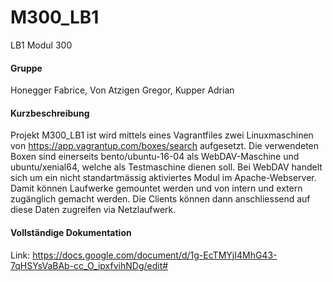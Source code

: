# M300_LB1
LB1 Modul 300
#### Gruppe
Honegger Fabrice, Von Atzigen Gregor, Kupper Adrian

#### Kurzbeschreibung
Projekt M300_LB1 ist wird mittels eines Vagrantfiles zwei Linuxmaschinen von https://app.vagrantup.com/boxes/search aufgesetzt. Die verwendeten Boxen sind einerseits bento/ubuntu-16-04 als WebDAV-Maschine und ubuntu/xenial64, welche als Testmaschine dienen soll.
Bei WebDAV handelt sich um ein nicht standartmässig aktiviertes Modul im Apache-Webserver. Damit können Laufwerke gemountet werden und von intern und extern zugänglich gemacht werden.
Die Clients können dann anschliessend auf diese Daten zugreifen via Netzlaufwerk.

 #### Vollständige Dokumentation
 Link: https://docs.google.com/document/d/1g-EcTMYjI4MhG43-7qHSYsVaBAb-cc_O_ipxfvihNDg/edit#
